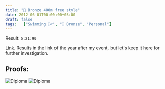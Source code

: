 ```yaml
---
title: "🥉 Bronze 400m free style"
date: 2012-06-01T00:00:00+03:00
draft: false
tags:   ["Swimming 🏊‍♂️", "🥉 Bronze", "Personal"]
---
```

Result: `5:21:90`

[Link](https://swimapr.ru/wp-content/uploads/2023/03/itogovyj-bojchenko-31.05-02.06.htm?ysclid=lk2x5gb2o9750087964#ref10).
Results in the link of the year after my event, but let's keep it here for further investigation.


## Proofs:

![Diploma](/images/sports/2012/01_06_2012/2.jpg#center)
![Diploma](/images/sports/2012/01_06_2012/1.jpg#center)
